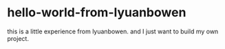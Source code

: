 # hello-world-from-lyuanbowen
this is a little experience from lyuanbowen. and I just want to build my own project.
